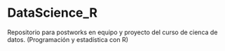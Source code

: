 # DataScience_R
Repositorio para postworks en equipo y proyecto del curso de cienca de datos. (Programación y estadística con R)
